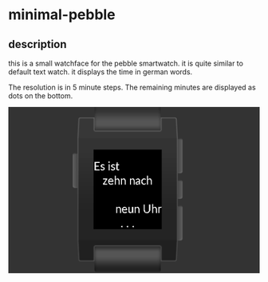 # minimal-pebble

## description
this is a small watchface for the pebble smartwatch. it is quite similar to default text watch.
it displays the time in german words.

The resolution is in 5 minute steps. The remaining minutes are displayed as dots on the bottom.

![minimal](https://github.com/corefault/minimal-pebble/blob/master/site/minimal.png)
